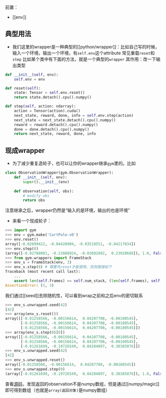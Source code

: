 前置：
- [[env]]

## 典型用法
- 我们这里的wrapper是一种典型的[[python/wrapper]]：比如自己写的时候，输入一个环境，输出一个环境，有`self.env`这个attribute
常见重载`reset`和`step`
比如某个类中有下面的方法，就是一个典型的`wrapper`
其作用：改一下输出类型
```python
def __init__(self, env):
    self.env = env

def reset(self):
    state: Tensor = self.env.reset()
    return state.detach().cpu().numpy()

def step(self, action: ndarray):
    action = Tensor(action).cuda()
    next_state, reward, done, info = self.env.step(action)
    next_state = next_state.detach().cpu().numpy()
    reward = reward.detach().cpu().numpy()
    done = done.detach().cpu().numpy()
    return next_state, reward, done, info
```
## 现成wrapper
- 为了减少重复造轮子，也可以让你的wrapper继承`gym`里的。比如
```python
class ObservationWrapper(gym.ObservationWrapper):
    def __init__(self, env):
        super().__init__(env)
    
    def observation(self, obs):
        # modify obs
        return obs
```
注意继承之后，wrapper仍然是“输入的是环境，输出的也是环境”
- 来看一个现成轮子：
```python
>>> import gym
>>> env = gym.make('CartPole-v0')
>>> env.reset()
array([-0.02699422, -0.04428904, -0.03518551, -0.04217034])
>>> env.step(0)
(array([-0.02788001, -0.23888924, -0.03602892,  0.23920688]), 1.0, False, {})
>>> from gym.wrappers import FrameStack
>>> env_s = FrameStack(env, 3)
>>> env_s.step(0) # 需要先reset才能使用，否则报错如下
Traceback (most recent call last):
    ...
    assert len(self.frames) == self.num_stack, (len(self.frames), self.num_stack)
AssertionError: (1, 3)
```
我们通过[[seed]]去除随机性，可以看到wrap之前和之后env的密切联系
```python
>>> env_s.unwrapped.seed(42)
[42]
>>> array(env_s.reset())
array([[-0.01258566, -0.00156614,  0.04207708, -0.00180545],
       [-0.01258566, -0.00156614,  0.04207708, -0.00180545],
       [-0.01258566, -0.00156614,  0.04207708, -0.00180545]])
>>> array(env_s.step(0)[0])
array([[-0.01258566, -0.00156614,  0.04207708, -0.00180545],
       [-0.01258566, -0.00156614,  0.04207708, -0.00180545],
       [-0.01261699, -0.19726549,  0.04204097,  0.30385076]])
>>> env_s.unwrapped.seed(42)
[42]
>>> env_s.unwrapped.reset()
array([-0.01258566, -0.00156614,  0.04207708, -0.00180545])
>>> env_s.unwrapped.step(0)
(array([-0.01261699, -0.19726549,  0.04204097,  0.30385076]), 1.0, False, {})
```
查看[源码](https://github.com/openai/gym/blob/master/gym/wrappers/frame_stack.py)，发现返回的observation不是numpy数组，但是通过[[numpy/magic]]即可得到数组（也就是`array(返回对象)`是numpy数组）